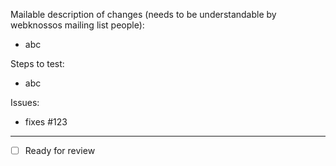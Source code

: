 Mailable description of changes (needs to be understandable by webknossos mailing list people):
- abc

Steps to test:
- abc

Issues:
- fixes #123

------
- [ ] Ready for review
